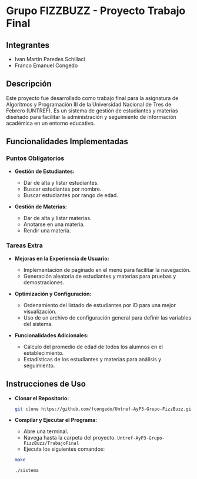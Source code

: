 # Grupo FIZZBUZZ - Proyecto Trabajo Final

## Integrantes

- Ivan Martín Paredes Schillaci
- Franco Emanuel Congedo

## Descripción

Este proyecto fue desarrollado como trabajo final para la asignatura de Algoritmos y Programación III de la Universidad Nacional de Tres de Febrero (UNTREF). Es un sistema de gestión de estudiantes y materias diseñado para facilitar la administración y seguimiento de información académica en un entorno educativo.

## Funcionalidades Implementadas

### Puntos Obligatorios

- **Gestión de Estudiantes:**
  - Dar de alta y listar estudiantes.
  - Buscar estudiantes por nombre.
  - Buscar estudiantes por rango de edad.

- **Gestión de Materias:**
  - Dar de alta y listar materias.
  - Anotarse en una materia.
  - Rendir una materia.

### Tareas Extra

- **Mejoras en la Experiencia de Usuario:**
  - Implementación de paginado en el menú para facilitar la navegación.
  - Generación aleatoria de estudiantes y materias para pruebas y demostraciones.

- **Optimización y Configuración:**
  - Ordenamiento del listado de estudiantes por ID para una mejor visualización.
  - Uso de un archivo de configuración general para definir las variables del sistema.

- **Funcionalidades Adicionales:**
  - Cálculo del promedio de edad de todos los alumnos en el establecimiento.
  - Estadísticas de los estudiantes y materias para análisis y seguimiento.


## Instrucciones de Uso

- **Clonar el Repositorio:**
   ```bash
   git clone https://github.com/fcongedo/Untref-AyP3-Grupo-FizzBuzz.git


- **Compilar y Ejecutar el Programa:**
  - Abre una terminal.
  - Navega hasta la carpeta del proyecto. `Untref-AyP3-Grupo-FizzBuzz/TrabajoFinal` 
  - Ejecuta los siguientes comandos:

   ```bash
   make
   ```

   ```bash
   ./sistema
   ```
